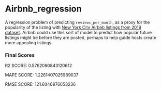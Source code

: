 # Airbnb_regression

A regression problem of predicting `reviews_per_month`, as a proxy for the popularity of the listing with [New York City Airbnb listings from 2019 dataset](https://www.kaggle.com/dgomonov/new-york-city-airbnb-open-data). Airbnb could use this sort of model to predict how popular future listings might be before they are posted, perhaps to help guide hosts create more appealing listings. 

### Final Scores

R2 SCORE: 0.5762060843120612

MAPE SCORE: 1.2261407025989037

RMSE SCORE: 121.6046976053236
